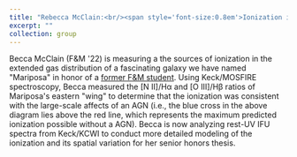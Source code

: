 ```yaml
---
title: "Rebecca McClain:<br/><span style='font-size:0.8em'>Ionization in the Circumgalactic Medium of Mariposa</span><p><img src='/images/becca-profile.png' alt='Becca McClain / an diagram showing gas ionization'></p>"
excerpt: ""
collection: group
---
```


<!-- excerpt: "Ionization in the Circumgalactic Medium of Mariposa<br/>[<img src='/images/becca-profile.png' alt='Becca McClain'>](becca/)" -->

<!-- <img src='/images/becca-profile.png' alt='Becca McClain / an ionization diagram'> -->

Becca McClain (F&M '22) is measuring a the sources of ionization in the extended gas distribution of a fascinating galaxy we have named "Mariposa" in honor of a [former F&M student](https://ryantrainor.github.io/chente/). Using Keck/MOSFIRE spectroscopy, Becca measured the [N II]/H&alpha; and [O III]/H&beta; ratios of Mariposa's eastern "wing" to determine that the ionization was consistent with the large-scale affects of an AGN (i.e., the blue cross in the above diagram lies above the red line, which represents the maximum predicted ionization possible without a AGN). Becca is now analyzing rest-UV IFU spectra from Keck/KCWI to conduct more detailed modeling of the ionization and its spatial variation for her senior honors thesis.
